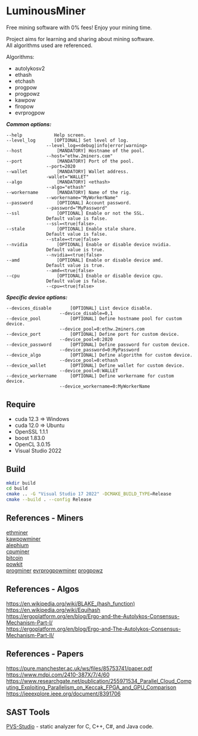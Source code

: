 # LuminousMiner

Free mining software with 0% fees! Enjoy your mining time.  
  
Project aims for learning and sharing about mining software.  
All algorithms used are referenced.  

Algorithms:
- autolykosv2
- ethash
- etchash
- progpow
- progpowz
- kawpow
- firopow
- evrprogpow

___Common options:___
```
--help            Help screen.
--level_log       [OPTIONAL] Set level of log.
               --level_log=<debug|info|error|warning>
--host             [MANDATORY] Hostname of the pool.
               --host="ethw.2miners.com"
--port             [MANDATORY] Port of the pool.
               --port=2020
--wallet           [MANDATORY] Wallet address.
               -wallet="WALLET"
--algo             [MANDATORY] <ethash>
               --algo="ethash"
--workername       [MANDATORY] Name of the rig.
               --workername="MyWorkerName"
--password         [OPTIONAL] Account password.
               --password="MyPassword"
--ssl              [OPTIONAL] Enable or not the SSL.
               Default value is false.
               --ssl=<true|false>.
--stale            [OPTIONAL] Enable stale share.
               Default value is false.
               --stale=<true|false>
--nvidia           [OPTIONAL] Enable or disable device nvidia.
               Default value is true.
               --nvidia=<true|false>
--amd              [OPTIONAL] Enable or disable device amd.
               Default value is true.
               --amd=<true|false>
--cpu              [OPTIONAL] Enable or disable device cpu.
               Default value is false.
               --cpu=<true|false>
```

___Specific device options:___
```
--devices_disable       [OPTIONAL] List device disable.
                    --device_disable=0,1
--device_pool           [OPTIONAL] Define hostname pool for custom device.
                    --device_pool=0:ethw.2miners.com
--device_port           [OPTIONAL] Define port for custom device.
                    --device_pool=0:2020
--device_password       [OPTIONAL] Define password for custom device.
                    --device_password=0:MyPassword
--device_algo           [OPTIONAL] Define algorithm for custom device.
                    --device_pool=0:ethash
--device_wallet         [OPTIONAL] Define wallet for custom device.
                    --device_pool=0:WALLET
--device_workername     [OPTIONAL] Define workername for custom device.
                    --device_workername=0:MyWorkerName
```

## Require
- cuda 12.3 => Windows
- cuda 12.0 => Ubuntu
- OpenSSL 1.1.1
- boost 1.83.0
- OpenCL 3.0.15
- Visual Studio 2022

## Build
```sh
mkdir build
cd build
cmake .. -G "Visual Studio 17 2022" -DCMAKE_BUILD_TYPE=Release
cmake --build . --config Release
```

## References - Miners
[ethminer](https://github.com/ethereum-mining/ethminer)  
[kawpowminer](https://github.com/RavenCommunity/kawpowminer)  
[alephium](https://github.com/alephium/gpu-miner)  
[cpuminer](https://github.com/pooler/cpuminer)  
[bitcoin](https://github.com/pakheili/sha-256-hash-algorithm-bitcoin-miner)  
[powkit](https://github.com/sencha-dev/powkit)  
[progminer](https://github.com/2miners/progminer)
[evrprogpowminer](https://github.com/EvrmoreOrg/evrprogpowminer)
[progpowz](https://github.com/hyle-team/progminer)  

## References - Algos
https://en.wikipedia.org/wiki/BLAKE_(hash_function)  
https://en.wikipedia.org/wiki/Equihash  
https://ergoplatform.org/en/blog/Ergo-and-the-Autolykos-Consensus-Mechanism-Part-I/  
https://ergoplatform.org/en/blog/Ergo-and-The-Autolykos-Consensus-Mechanism-Part-II/  

## References - Papers
https://pure.manchester.ac.uk/ws/files/85753741/paper.pdf  
https://www.mdpi.com/2410-387X/7/4/60  
https://www.researchgate.net/publication/255971534_Parallel_Cloud_Computing_Exploiting_Parallelism_on_Keccak_FPGA_and_GPU_Comparison  
https://ieeexplore.ieee.org/document/8391706  

## SAST Tools
[PVS-Studio](https://pvs-studio.com/pvs-studio/?utm_source=website&utm_medium=github&utm_campaign=open_source) - static analyzer for C, C++, C#, and Java code.
